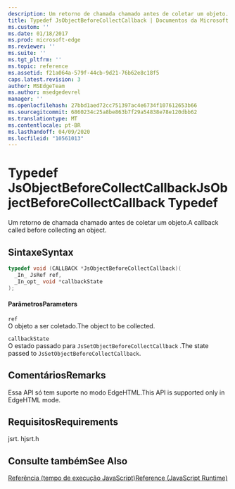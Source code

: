 ```yaml
---
description: Um retorno de chamada chamado antes de coletar um objeto.
title: Typedef JsObjectBeforeCollectCallback | Documentos da Microsoft
ms.custom: ''
ms.date: 01/18/2017
ms.prod: microsoft-edge
ms.reviewer: ''
ms.suite: ''
ms.tgt_pltfrm: ''
ms.topic: reference
ms.assetid: f21a064a-579f-44cb-9d21-76b62e8c18f5
caps.latest.revision: 3
author: MSEdgeTeam
ms.author: msedgedevrel
manager: ''
ms.openlocfilehash: 27bbd1aed72cc751397ac4e6734f107612653b66
ms.sourcegitcommit: 6860234c25a8be863b7f29a54838e78e120dbb62
ms.translationtype: MT
ms.contentlocale: pt-BR
ms.lasthandoff: 04/09/2020
ms.locfileid: "10561013"
---
```

# <span data-ttu-id="08f5d-103">Typedef JsObjectBeforeCollectCallback</span><span class="sxs-lookup"><span data-stu-id="08f5d-103">JsObjectBeforeCollectCallback Typedef</span></span>
<span data-ttu-id="08f5d-104">Um retorno de chamada chamado antes de coletar um objeto.</span><span class="sxs-lookup"><span data-stu-id="08f5d-104">A callback called before collecting an object.</span></span>  
  
## <span data-ttu-id="08f5d-105">Sintaxe</span><span class="sxs-lookup"><span data-stu-id="08f5d-105">Syntax</span></span>  
  
```cpp  
typedef void (CALLBACK *JsObjectBeforeCollectCallback)(  
  _In_ JsRef ref,  
  _In_opt_ void *callbackState  
);  
```  
  
#### <span data-ttu-id="08f5d-106">Parâmetros</span><span class="sxs-lookup"><span data-stu-id="08f5d-106">Parameters</span></span>  
 `ref`  
 <span data-ttu-id="08f5d-107">O objeto a ser coletado.</span><span class="sxs-lookup"><span data-stu-id="08f5d-107">The object to be collected.</span></span>  
  
 `callbackState`  
 <span data-ttu-id="08f5d-108">O estado passado para `JsSetObjectBeforeCollectCallback` .</span><span class="sxs-lookup"><span data-stu-id="08f5d-108">The state passed to `JsSetObjectBeforeCollectCallback`.</span></span>  
  
## <span data-ttu-id="08f5d-109">Comentários</span><span class="sxs-lookup"><span data-stu-id="08f5d-109">Remarks</span></span>  
 <span data-ttu-id="08f5d-110">Essa API só tem suporte no modo EdgeHTML.</span><span class="sxs-lookup"><span data-stu-id="08f5d-110">This API is supported only in EdgeHTML mode.</span></span>  
  
## <span data-ttu-id="08f5d-111">Requisitos</span><span class="sxs-lookup"><span data-stu-id="08f5d-111">Requirements</span></span>  
 <span data-ttu-id="08f5d-112">jsrt. h</span><span class="sxs-lookup"><span data-stu-id="08f5d-112">jsrt.h</span></span>  
  
## <span data-ttu-id="08f5d-113">Consulte também</span><span class="sxs-lookup"><span data-stu-id="08f5d-113">See Also</span></span>  
 [<span data-ttu-id="08f5d-114">Referência (tempo de execução JavaScript)</span><span class="sxs-lookup"><span data-stu-id="08f5d-114">Reference (JavaScript Runtime)</span></span>](../chakra-hosting/reference-javascript-runtime.md)